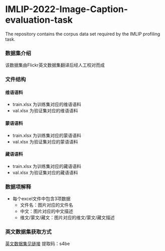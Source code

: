 # IMLIP-2022-Image-Caption-evaluation-task
The repository contains the corpus data set required by the IMLIP profiling task.
### 数据集介绍  
该数据集由Flickr英文数据集翻译后经人工校对而成  
### 文件结构  
#### 维语语料  
- train.xlsx 为训练集对应的维语语料  
- val.xlsx 为验证集对应的维语语料  
#### 蒙语语料  
- train.xlsx 为训练集对应的蒙语语料  
- val.xlsx 为验证集对应的蒙语语料  
#### 藏语语料  
- train.xlsx 为训练集对应的藏语语料  
- val.xlsx 为验证集对应的藏语语料  
### 数据项解释  
- 每个excel文件中包含3项数据  
  - 文件名：图片对应的文件名  
  - 中文：图片对应的中文描述  
  - 维文/蒙文/藏文：图片对应的维文/蒙文/藏文描述  
### 英文数据集获取方式
[英文数据集见链接](https://pan.baidu.com/s/1LRlQUL1MRipPL4MLOdExzg)
提取码：s4be
